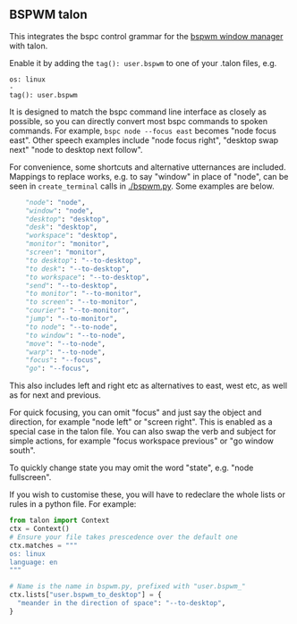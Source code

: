 ## BSPWM talon

This integrates the bspc control grammar for the [bspwm window
manager](https://github.com/baskerville/bspwm) with talon.

Enable it by adding the `tag(): user.bspwm` to one of your .talon files, e.g.
```talon
os: linux
-
tag(): user.bspwm
```

It is designed to match the bspc command line interface as closely as possible, so
you can directly convert most bspc commands to spoken commands.
For example, `bspc node --focus east` becomes "node focus east".
Other speech examples include "node focus right", "desktop swap next" "node to desktop next follow".

For convenience, some shortcuts and alternative utternances are included.
Mappings to replace works, e.g. to say "window" in place of "node", can be seen in `create_terminal` calls in [./bspwm.py](./bspwm.py). Some examples are below.

```python
    "node": "node",
    "window": "node",
    "desktop": "desktop",
    "desk": "desktop",
    "workspace": "desktop",
    "monitor": "monitor",
    "screen": "monitor",
    "to desktop": "--to-desktop",
    "to desk": "--to-desktop",
    "to workspace": "--to-desktop",
    "send": "--to-desktop",
    "to monitor": "--to-monitor",
    "to screen": "--to-monitor",
    "courier": "--to-monitor",
    "jump": "--to-monitor",
    "to node": "--to-node",
    "to window": "--to-node",
    "move": "--to-node",
    "warp": "--to-node",
    "focus": "--focus",
    "go": "--focus",
```
This also includes left and right etc as alternatives to east, west etc, as well as
for next and previous.

For quick focusing, you can omit "focus" and just say the object and
direction, for example "node left" or "screen right". This is enabled as a special
case in the talon file. You can also swap the verb and subject for simple actions,
for example "focus workspace previous" or "go window south".

To quickly change state you may omit the word "state", e.g. "node fullscreen".


If you wish to customise these, you will have to redeclare the whole lists or rules
in a python file. For example:
```python
from talon import Context
ctx = Context()
# Ensure your file takes prescedence over the default one
ctx.matches = """
os: linux
language: en
"""

# Name is the name in bspwm.py, prefixed with "user.bspwm_"
ctx.lists["user.bspwm_to_desktop"] = {
  "meander in the direction of space": "--to-desktop",
}
```
